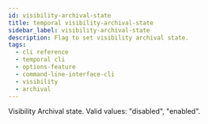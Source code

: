 ```yaml
---
id: visibility-archival-state
title: temporal visibility-archival-state
sidebar_label: visibility-archival-state
description: Flag to set visibility archival state.
tags:
  - cli reference
  - temporal cli
  - options-feature
  - command-line-interface-cli
  - visibility
  - archival
---
```


Visibility Archival state.
Valid values: "disabled", "enabled".
